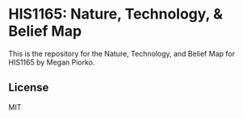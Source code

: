 # HIS1165: Nature, Technology, & Belief Map

This is the repository for the Nature, Technology, and Belief Map for HIS1165 by Megan Piorko.

## License
MIT
